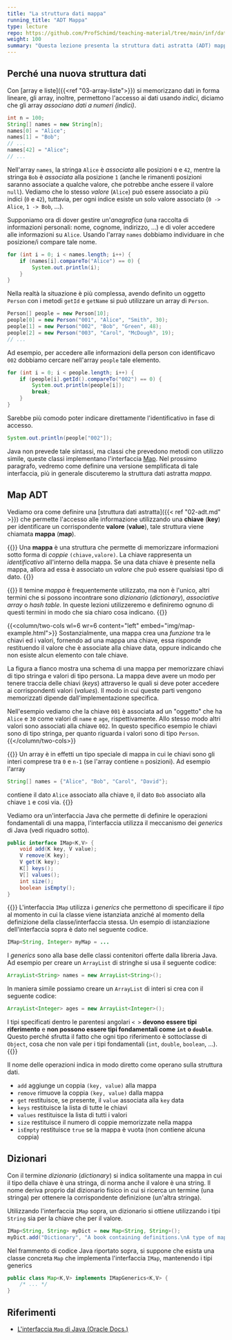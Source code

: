 ```yaml
---
title: "La struttura dati mappa"
running_title: "ADT Mappa"
type: lecture
repo: https://github.com/ProfSchimd/teaching-material/tree/main/inf/datastructure/maps
weight: 100
summary: "Questa lezione presenta la struttura dati astratta (ADT) mappa discutendo differenze e analogie con gli array. Successivamente viene presentato il concetto di dizionario come un particolare tipo di mappa."
---
```


## Perché una nuova struttura dati
Con [array e liste]({{<ref "03-array-liste">}}) si memorizzano dati in forma lineare, gli array, inoltre, permettono l'accesso ai dati usando *indici*, diciamo che gli array *associano dati a numeri (indici)*.

```java
int n = 100;
String[] names = new String[n];
names[0] = "Alice";
names[1] = "Bob";
// ...
names[42] = "Alice";
// ...
```

Nell'array `names`, la stringa `Alice` è *associata* alle posizioni `0` e `42`, mentre la stringa `Bob` è *associata* alla posizione `1` (anche le rimanenti posizioni saranno associate a qualche valore, che potrebbe anche essere il valore `null`). Vediamo che lo stesso *valore* (`Alice`) può essere associato a più indici (`0` e `42`), tuttavia, per ogni indice esiste un solo valore associato (`0 -> Alice`, `1 -> Bob`, ...).

Supponiamo ora di dover gestire un'*anagrafica* (una raccolta di informazioni personali: nome, cognome, indirizzo, ...) e di voler accedere alle informazioni su `Alice`. Usando l'array `names` dobbiamo individuare in che posizione/i compare tale nome.

```java
for (int i = 0; i < names.length; i++) {
    if (names[i].compareTo("Alice") == 0) {
        System.out.println(i);
    } 
}
```

Nella realtà la situazione è più complessa, avendo definito un oggetto `Person` con i metodi `getId` e `getName` si può utilizzare un array di `Person`.

```java
Person[] people = new Person[10];
people[0] = new Person("001", "Alice", "Smith", 30);
people[1] = new Person("002", "Bob", "Green", 48);
people[2] = new Person("003", "Carol", "McDough", 19);
// ...
```

Ad esempio, per accedere alle informazioni della person con identificavo `002` dobbiamo cercare nell'array `people` tale elemento.

```java
for (int i = 0; i < people.length; i++) {
    if (people[i].getId().compareTo("002") == 0) {
        System.out.println(people[i]);
        break;
    }
}
```

Sarebbe più comodo poter indicare direttamente l'identificativo in fase di accesso.

```java
System.out.println(people["002"]);
```

Java non prevede tale sintassi, ma classi che prevedono metodi con utilizzo simile, queste classi implementano l'interfaccia [Map][1]. Nel prossimo paragrafo, vedremo come definire una versione semplificata di tale interfaccia, più in generale discuteremo la struttura dati astratta *mappa*.

## Map ADT
Vediamo ora come definire una [struttura dati astratta]({{< ref "02-adt.md" >}}) che permette l'accesso alle informazione utilizzando una **chiave** (**key**) per identificare un corrispondente **valore** (**value**), tale struttura viene chiamata **mappa** (**map**).

{{<def title="Mappa">}}
Una **mappa** è una struttura che permette di memorizzare informazioni sotto forma di *coppie* `(chiave,valore)`. La chiave rappresenta un *identificativo* all'interno della mappa. Se una data chiave è presente nella mappa, allora ad essa è associato un *valore* che può essere qualsiasi tipo di dato.
{{</def>}}

{{<important>}}
Il temine *mappa* è frequentemente utilizzato, ma non è l'unico, altri termini che si possono incontrare sono *dizionario* (*dictionary*), *associative array* o *hash table*. In queste lezioni utilizzeremo e definiremo ognuno di questi termini in modo che sia chiaro cosa indicano.
{{</important>}}

{{<column/two-cols wl=6 wr=6 content="left" embed="img/map-example.html">}}
Sostanzialmente, una mappa crea una *funzione* tra le chiavi ed i valori, fornendo ad una mappa una chiave, essa risponde restituendo il valore che è associate alla chiave data, oppure indicando che non esiste alcun elemento con tale chiave.

La figura a fianco mostra una schema di una mappa per memorizzare chiavi di tipo stringa e valori di tipo persona. La mappa deve avere un modo per tenere traccia delle chiavi (*keys*) attraverso le quali si deve poter accedere ai corrispondenti valori (*values*). Il modo in cui queste parti vengono memorizzati dipende dall'implementazione specifica.

Nell'esempio vediamo che la chiave `001` è associata ad un "oggetto" che ha `Alice` e `30` come valori di `name` e `age`, rispettivamente. Allo stesso modo altri valori sono associati alla chiave `002`. In questo specifico esempio le chiavi sono di tipo stringa, per quanto riguarda i valori sono di tipo `Person`.
{{</column/two-cols>}}

{{<observe>}}
Un array è in effetti un tipo speciale di mappa in cui le chiavi sono gli interi comprese tra `0` e `n-1` (se l'array contiene `n` posizioni). Ad esempio l'array
```java
String[] names = {"Alice", "Bob", "Carol", "David"};
```
contiene il dato `Alice` associato alla chiave `0`, il dato `Bob` associato alla chiave `1` e così via.
{{</observe>}}

Vediamo ora un'interfaccia Java che permette di definire le operazioni fondamentali di una mappa, l'interfaccia utilizza il meccanismo dei *generics* di Java (vedi riquadro sotto).

```java
public interface IMap<K,V> {
    void add(K key, V value);
    V remove(K key);
    V get(K key);
    K[] keys();
    V[] values();
    int size();
    boolean isEmpty();
}
```

{{<attention>}}
L'interfaccia `IMap` utilizza i *generics* che permettono di specificare il *tipo* al momento in cui la classe viene istanziata anziché al momento della definizione della classe/interfaccia stessa.
Un esempio di istanziazione dell'interfaccia sopra è dato nel seguente codice.

```java
IMap<String, Integer> myMap = ... 
```

I *generics* sono alla base delle classi contenitori offerte dalla libreria Java.
Ad esempio per creare un `ArrayList` di stringhe si usa il seguente codice:

```java
ArrayList<String> names = new ArrayList<String>();
```

In maniera simile possiamo creare un `ArrayList` di interi si crea con il seguente
codice:

```java
ArrayList<Integer> ages = new ArrayList<Integer>();
```

I tipi specificati dentro le parentesi angolari `< >` **devono essere tipi riferimento** e **non possono essere tipi fondamentali come `int` o `double`**. Questo perché sfrutta il fatto che ogni tipo riferimento è sottoclasse di `Object`, cosa che non vale per i tipi fondamentali (`int`, `double`, `boolean`, ...).
{{</attention>}}

Il nome delle operazioni indica in modo diretto come operano sulla struttura dati.
* `add` aggiunge un coppia `(key, value)` alla mappa
* `remove` rimuove la coppia `(key, value)` dalla mappa
* `get` restituisce, se presente, il `value` associata alla `key` data
* `keys` restituisce la lista di tutte le chiavi
* `values` restituisce la lista di tutti i valori
* `size` restituisce il numero di coppie memorizzate nella mappa
* `isEmpty` restituisce `true` se la mappa è vuota (non contiene alcuna coppia)

## Dizionari
Con il termine *dizionario* (*dictionary*) si indica solitamente una mappa in cui il tipo della chiave è una stringa, di norma anche il valore è una string. Il nome deriva proprio dal dizionario fisico in cui si ricerca un termine (una stringa) per ottenere la corrispondente definizione (un'altra stringa).

Utilizzando l'interfaccia `IMap` sopra, un dizionario si ottiene utilizzando i tipi `String` sia per la chiave che per il valore.

```java
IMap<String, String> myDict = new Map<String, String>();
myDict.add("Dictionary", "A book containing definitions.\nA type of map data structure.");
```

Nel frammento di codice Java riportato sopra, si suppone che esista una classe concreta `Map` che implementa l'interfaccia `IMap`, mantenendo i tipi generics

```java
public class Map<K,V> implements IMapGenerics<K,V> {
    /* ... */
}
```

## Riferimenti
* [L'interfaccia `Map` di Java (Oracle Docs.)][1]

[1]: https://docs.oracle.com/javase/8/docs/api/java/util/Map.html